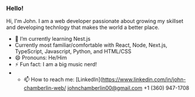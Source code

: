 ### Hello! 

Hi, I'm John. I am a web developer passionate about growing my skillset and developing technlogy that makes the world a better place.


- 🌱 I’m currently learning Nest.js
- Currently most familiar/comfortable with React, Node, Next.js, TypeScript, Javascript, Python, and HTML/CSS
- 😄 Pronouns: He/Him
- ⚡ Fun fact: I am a big music nerd!
- - 📫 How to reach me:
      [LinkedIn](https://www.linkedin.com/in/john-chamberlin-web/
      johnchamberlin00@gmail.com
      +1 (360) 947-1708

